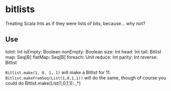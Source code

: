 # bitlists
Treating Scala Ints as if they were lists of bits, because... why not?

## Use

toInt: Int
isEmpty: Boolean
nonEmpty: Boolean
size: Int
head: Int
tail: Bitlist
map: Seq[B]
flatMap: Seq[B]
foreach: Unit
reduce: Int
parity: Int
reverse: Bitlist

```Bitlist.make(1, 0, 1, 1)``` will make a Bitlist for 11.
```Bitlist.makeFromSeq(List(1,0,1,1))``` will do the same, though of course you could do Bitlist.make(List(1,0,1,1): _*)
